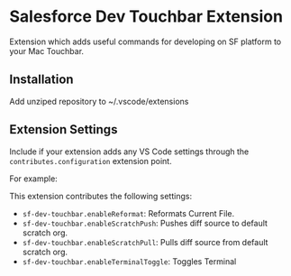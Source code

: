 # Salesforce Dev Touchbar Extension
Extension which adds useful commands for developing on SF platform to your Mac Touchbar.


## Installation

Add unziped repository to ~/.vscode/extensions

## Extension Settings

Include if your extension adds any VS Code settings through the `contributes.configuration` extension point.

For example:

This extension contributes the following settings:

* `sf-dev-touchbar.enableReformat`: Reformats Current File.
* `sf-dev-touchbar.enableScratchPush`: Pushes diff source to default scratch org.
* `sf-dev-touchbar.enableScratchPull`: Pulls diff source from default scratch org.
* `sf-dev-touchbar.enableTerminalToggle`: Toggles Terminal